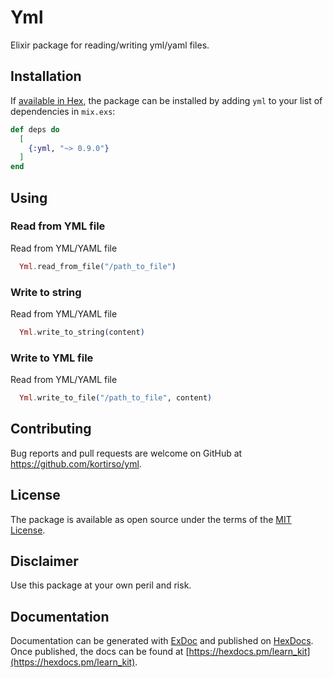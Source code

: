# Yml

Elixir package for reading/writing yml/yaml files.

## Installation

If [available in Hex](https://hex.pm/docs/publish), the package can be installed
by adding `yml` to your list of dependencies in `mix.exs`:

```elixir
def deps do
  [
    {:yml, "~> 0.9.0"}
  ]
end
```

## Using

### Read from YML file

Read from YML/YAML file

```elixir
  Yml.read_from_file("/path_to_file")
```

### Write to string

Read from YML/YAML file

```elixir
  Yml.write_to_string(content)
```

### Write to YML file

Read from YML/YAML file

```elixir
  Yml.write_to_file("/path_to_file", content)
```

## Contributing

Bug reports and pull requests are welcome on GitHub at https://github.com/kortirso/yml.

## License

The package is available as open source under the terms of the [MIT License](http://opensource.org/licenses/MIT).

## Disclaimer

Use this package at your own peril and risk.

## Documentation

Documentation can be generated with [ExDoc](https://github.com/elixir-lang/ex_doc)
and published on [HexDocs](https://hexdocs.pm). Once published, the docs can
be found at [https://hexdocs.pm/learn_kit](https://hexdocs.pm/learn_kit).

